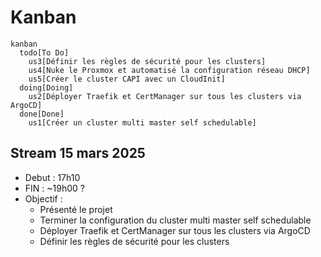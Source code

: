 # Kanban

```mermaid
kanban
  todo[To Do]
    us3[Définir les règles de sécurité pour les clusters]
    us4[Nuke le Proxmox et automatisé la configuration réseau DHCP]
    us5[Créer le cluster CAPI avec un CloudInit]
  doing[Doing]
    us2[Déployer Traefik et CertManager sur tous les clusters via ArgoCD]
  done[Done]
    us1[Créer un cluster multi master self schedulable]
```

## Stream 15 mars 2025

- Debut : 17h10
- FIN : ~19h00 ?
- Objectif :
  - Présenté le projet
  - Terminer la configuration du cluster multi master self schedulable
  - Déployer Traefik et CertManager sur tous les clusters via ArgoCD
  - Définir les règles de sécurité pour les clusters
